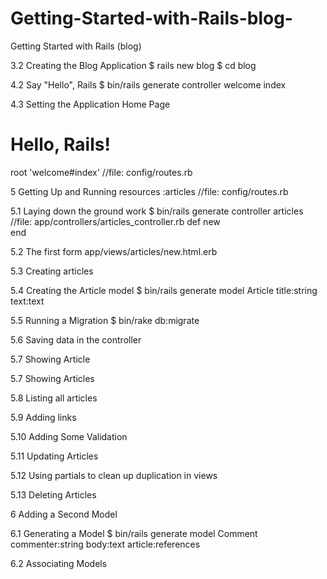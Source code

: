 # Getting-Started-with-Rails-blog-
Getting Started with Rails (blog)

3.2 Creating the Blog Application
	$ rails new blog
	$ cd blog

4.2 Say "Hello", Rails
	$ bin/rails generate controller welcome index

4.3 Setting the Application Home Page
	<h1>Hello, Rails!</h1>
	root 'welcome#index' //file: config/routes.rb

5 Getting Up and Running
	resources :articles  //file: config/routes.rb

5.1 Laying down the ground work
	$ bin/rails generate controller articles 
	//file: app/controllers/articles_controller.rb
		def new   
		end

5.2 The first form
	app/views/articles/new.html.erb

5.3 Creating articles

5.4 Creating the Article model
	$ bin/rails generate model Article title:string text:text

5.5 Running a Migration
	$ bin/rake db:migrate

5.6 Saving data in the controller

5.7 Showing Article

5.7 Showing Articles

5.8 Listing all articles

5.9 Adding links

5.10 Adding Some Validation

5.11 Updating Articles

5.12 Using partials to clean up duplication in views

5.13 Deleting Articles

6 Adding a Second Model

6.1 Generating a Model
	$ bin/rails generate model Comment commenter:string body:text article:references

6.2 Associating Models
